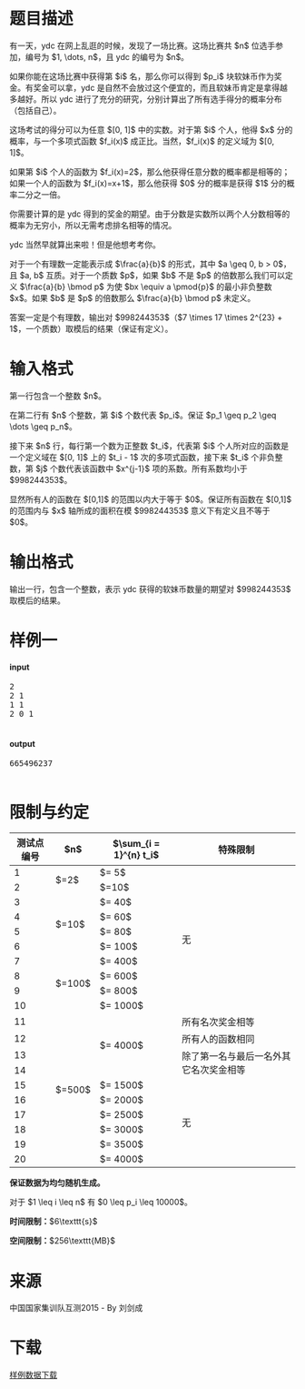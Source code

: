 # 题目描述

<p>有一天，ydc 在网上乱逛的时候，发现了一场比赛。这场比赛共 $n$ 位选手参加，编号为 $1, \dots, n$，且 ydc 的编号为 $n$。</p>
<p>如果你能在这场比赛中获得第 $i$ 名，那么你可以得到 $p_i$ 块软妹币作为奖金。有奖金可以拿，ydc 是自然不会放过这个便宜的，而且软妹币肯定是拿得越多越好。所以 ydc 进行了充分的研究，分别计算出了所有选手得分的概率分布（包括自己）。</p>
<p>这场考试的得分可以为任意 $[0, 1]$ 中的实数。对于第 $i$ 个人，他得 $x$ 分的概率，与一个多项式函数 $f_i(x)$ 成正比。当然，$f_i(x)$ 的定义域为 $[0, 1]$。</p>
<p>如果第 $i$ 个人的函数为 $f_i(x)=2$，那么他获得任意分数的概率都是相等的；如果一个人的函数为 $f_i(x)=x+1$，那么他获得 $0$ 分的概率是获得 $1$ 分的概率二分之一倍。</p>
<p>你需要计算的是 ydc 得到的奖金的期望。由于分数是实数所以两个人分数相等的概率为无穷小，所以无需考虑排名相等的情况。</p>
<p>ydc 当然早就算出来啦！但是他想考考你。</p>
<p>对于一个有理数一定能表示成 $\frac{a}{b}$ 的形式，其中 $a \geq 0, b &gt; 0$，且 $a, b$ 互质。对于一个质数 $p$，如果 $b$ 不是 $p$ 的倍数那么我们可以定义 $\frac{a}{b} \bmod p$ 为使 $bx \equiv a \pmod{p}$ 的最小非负整数 $x$。如果 $b$ 是 $p$ 的倍数那么 $\frac{a}{b} \bmod p$ 未定义。</p>
<p>答案一定是个有理数，输出对 $998244353$（$7 \times 17 \times 2^{23} + 1$，一个质数）取模后的结果（保证有定义）。</p>

# 输入格式


<p>第一行包含一个整数 $n$。</p>
<p>在第二行有 $n$ 个整数，第 $i$ 个数代表 $p_i$。保证 $p_1 \geq p_2 \geq \dots \geq p_n$。</p>
<p>接下来 $n$ 行，每行第一个数为正整数 $t_i$，代表第 $i$ 个人所对应的函数是一个定义域在 $[0, 1]$ 上的 $t_i - 1$ 次的多项式函数，接下来 $t_i$ 个非负整数，第 $j$ 个数代表该函数中 $x^{j-1}$ 项的系数。所有系数均小于 $998244353$。</p>
<p>显然所有人的函数在 $[0,1]$ 的范围以内大于等于 $0$。保证所有函数在 $[0,1]$ 的范围内与 $x$ 轴所成的面积在模 $998244353$ 意义下有定义且不等于 $0$。</p>

# 输出格式


<p>输出一行，包含一个整数，表示 ydc 获得的软妹币数量的期望对 $998244353$ 取模后的结果。</p>

# 样例一


<h4>input</h4>
<pre>2
2 1
1 1
2 0 1

</pre>

<h4>output</h4>
<pre>665496237

</pre>


# 限制与约定


<div class="table-responsive">
<table class="table table-bordered table-text-center table-vertical-middle"><thead><tr><th>测试点编号</th>
<th>$n$</th>
<th>$\sum_{i = 1}^{n} t_i$</th>
<th>特殊限制</th>
</tr></thead><tbody><tr><td>1</td><td rowspan="2">$=2$</td><td>$= 5$</td><td rowspan="10">无</td></tr><tr><td>2</td><td>$=10$</td></tr><tr><td>3</td><td rowspan="4">$=10$</td><td>$= 40$</td></tr><tr><td>4</td><td>$= 60$</td></tr><tr><td>5</td><td>$= 80$</td></tr><tr><td>6</td><td>$= 100$</td></tr><tr><td>7</td><td rowspan="4">$=100$</td><td>$= 400$</td></tr><tr><td>8</td><td>$= 600$</td></tr><tr><td>9</td><td>$= 800$</td></tr><tr><td>10</td><td>$= 1000$</td></tr><tr><td>11</td><td rowspan="10">$=500$</td><td rowspan="4">$= 4000$</td><td>所有名次奖金相等</td></tr><tr><td>12</td><td>所有人的函数相同</td></tr><tr><td>13</td><td rowspan="2">除了第一名与最后一名外其它名次奖金相等</td></tr><tr><td>14</td></tr><tr><td>15</td><td>$= 1500$</td><td rowspan="6">无</td></tr><tr><td>16</td><td>$= 2000$</td></tr><tr><td>17</td><td>$= 2500$</td></tr><tr><td>18</td><td>$= 3000$</td></tr><tr><td>19</td><td>$= 3500$</td></tr><tr><td>20</td><td>$= 4000$</td></tr></tbody></table></div>

<p><strong>保证数据为均匀随机生成。</strong></p>
<p>对于 $1 \leq i \leq n$ 有 $0 \leq p_i \leq 10000$。</p>
<p><strong>时间限制：</strong>$6\texttt{s}$</p>
<p><strong>空间限制：</strong>$256\texttt{MB}$</p>

# 来源


<p>中国国家集训队互测2015 - By 刘剑成</p>

# 下载


<p><a href="/download.php?type=problem&amp;id=102">样例数据下载</a></p>

